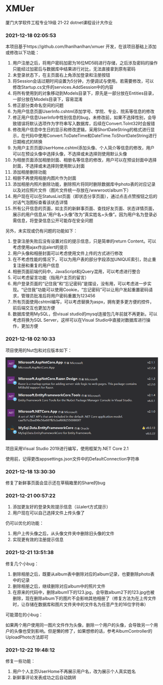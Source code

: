 # XMUer
厦门大学软件工程专业19级 21-22 dotnet课程设计大作业



### 2021-12-18 02:05:53



本项目基于https://github.com/lhanlhanlhan/xmuer 开发，在该项目基础上添加或修改以下功能：



1. 用户注册之后，将用户密码加密为16位MD5码进行存储，之后涉及密码的操作只能经过加密后与数据库中结果进行对比，无法直接拿到原有密码
2. 未登录状态下，在主页面右上角添加登录和注册按钮
3. 将Session会话过期时间设置为5分钟，方便调试与使用。若需要修改，可以修改Startup.cs文件的services.AddSession中的内容
4. 将所有使用到的对象移动到Models目录下，原先是一部分放在Entities目录，一部分放在Models目录下，容易混淆
5. 修正部分类命名空间的问题
6. 为用户信息页面UserInfo.cshtml添加学号、学院、专业、院系等信息的修改
7. 修正用户信息UserInfo中性别信息的bug，未修改前，如果不选择性别，会导致错误将默认选项作为字符串写入数据库，后续在Convert.ToInt32时会报错
8. 修改用户信息中生日的显示和修改逻辑，采用ShortDateString的格式进行显示，在代码中使用Convert.ToDateTime和DateTime.ToShortDateString进行日期格式的转换
9. 为用户主页页面UserHome.cshtml添加头像、个人简介等信息的修改，用户可以在预设头像中选择头像，不选择或未选择则使用默认头像
10. 为相册页面添加相册封面、相册名等信息的修改，用户可以在预设封面中选择封面，不选择或未选择则使用默认封面
11. 添加相册删除功能
12. 相册不再使用相册内图片作为封面
13. 添加相册内照片删除功能，删除照片将同时删除数据库中photo表的对应记录以及对应照片文件（图片文件统一存放在/wwwroot/album下）
14. 用户现在可以在StatusList页面（即状态分享页面），通过点击点赞按钮之后的对话气泡图标查看该状态详情
15. 所有公开信息的页面，如主页的新鲜事页面、查找好友页面、状态详情页面，展示的用户信息从“用户名+头像”改为“真实姓名+头像”。因为用户名为登录必需信息，将登录信息公开可能存在安全问题



另外，未实现或仍有问题的功能如下：

1. 登录注册失败后没有设置对应的提示信息，只是简单的return Content。可以考虑使用ajax作出alert的提示
2. 用户头像和相册封面可以考虑使用文件上传的方式进行修改
3. 在不考虑性能的情况下，可以为用户表的部分字段添加UNIQUE索引，防止重复注册和重复的用户信息
4. 相册页面前端代码中，JavaScript和jQuery混用，可以考虑进行整合
5. 可以考虑留言功能（指用户主页的留言）
6. 用户登录页面的“记住我”和“忘记密码”是摆设，没有用，可以考虑进一步实现。“记住我”功能可以使用Cookie，“忘记密码”可以让用户发起重置密码请求，管理员批准后将用户密码重置为123456
7. 所有页面使用cshtml编写，可以考虑替换为aspx，拥有更多更方便的控件，前后端交互也更加方便
8. 数据库使用MySQL，但visual studio的mysql连接包几年前就不再更新。可以考虑将换为SQL Server，这样可以在Visual Studio中直接对数据库进行操作，更加方便



### 2021-12-18 02:10:33



项目使用的Nut包和对应版本如下：

![NutPackage](NutPackage.png)



项目采用Visual Studio 2019进行编写，使用框架为.NET Core 2.1



使用前，记得更改appsettings.json文件中的DefaultConnection字符串



### 2021-12-18 13:30:30



修复了新鲜事页面会显示还在草稿箱里的Share的bug



### 2021-12-21 00:57:22

1. 添加更友好的登录失败提示信息（以alert方式提示）
2. 用户现在可以自己选择文件上传头像了



仍可以优化的功能：

1. 用户上传头像之后，从头像文件夹中删除旧头像的文件
2. 实现更有效的注册提示信息

### 2021-12-21 13:51:38

修复几个小bug：

1. 删除相册之后，既要从album表中删除对应的album记录，也要删除photo表中的记录
2. 删除相册之后，继续删除对应album中的照片文件
3. 在原来的代码中，删除album1下的123.jpg，会导致album2下的123.jpg也被删除，现在删除album下的图片不会影响其他相册了（修复方法为在上传文件时，让存储在数据库和图片文件夹中的文件名为任意产生的16位字符串）

可能潜在的小bug：

如果两个用户使用同一图片文件作为头像，删除一个用户的头像，会导致另一个用户的头像也受到影响。但是懒的修了，如果想修的话，参考AlbumController的UploadPhoto方法即可

### 2021-12-22 19:48:12

修复一些功能：

1. 用户个人主页UserHome不再展示用户名，改为展示个人真实姓名
2. 新鲜事评论发表成功之后自动跳转
